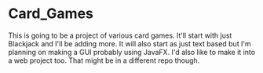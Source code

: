 # Card_Games
This is going to be a project of various card games. It'll start with just Blackjack and I'll be adding more. It will also start as just text based but I'm planning on making a GUI probably using JavaFX. I'd also like to make it into a web project too. That might be in a different repo though.

